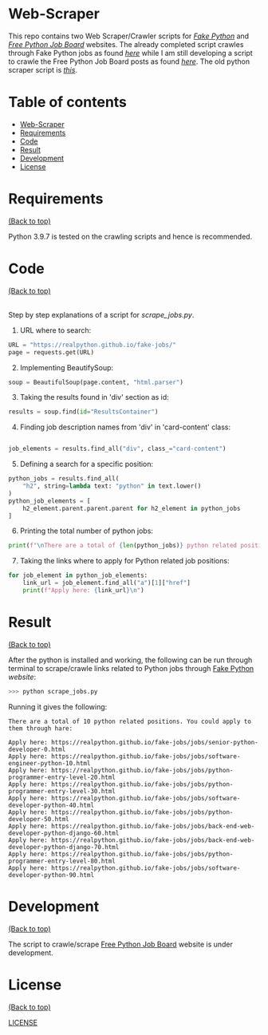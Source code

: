 # Web-Scraper

This repo contains two Web Scraper/Crawler scripts for [*Fake Python*](https://realpython.github.io/fake-jobs/) and [*Free Python Job Board*](https://pythonjobs.github.io/) websites. The already completed script crawles through Fake Python jobs as found [*here*](https://github.com/aurimas13/Web-Scraper/blob/main/scrape_jobs.py) while I am still developing a script to crawle the Free Python Job Board posts as found [*here*](https://github.com/aurimas13/Web-Scraper/blob/main/scrape_jobs_free_python.py). The old python scraper script is [*this*](https://github.com/aurimas13/Web-Scraper/blob/main/scrape_jobs_old.py).

# Table of contents

- [Web-Scraper](#Web-Scraper)
- [Requirements](Requirements)
- [Code](#Code)
- [Result](#Result)
- [Development](#Development)
- [License](#license)

# Requirements
[(Back to top)](#table-of-contents)

Python 3.9.7 is tested on the crawling scripts and hence is recommended.

# Code
[(Back to top)](#table-of-contents)

<br>Step by step explanations of a script for *scrape_jobs.py*.</br>

1) URL where to search:
```python
URL = "https://realpython.github.io/fake-jobs/"
page = requests.get(URL)
```
2) Implementing BeautifySoup:
```python
soup = BeautifulSoup(page.content, "html.parser")
```
3) Taking the results found in 'div' section as id:
```python
results = soup.find(id="ResultsContainer")
```
4) Finding job description names from 'div' in 'card-content' class:
```python

job_elements = results.find_all("div", class_="card-content")
```
5) Defining a search for a specific position:
```python
python_jobs = results.find_all(
    "h2", string=lambda text: "python" in text.lower()
)
python_job_elements = [
    h2_element.parent.parent.parent for h2_element in python_jobs
]
```
6) Printing the total number of python jobs:
```python
print(f"\nThere are a total of {len(python_jobs)} python related positions. You could apply to them through hare:\n")
```
7) Taking the links where to apply for Python related job positions:
```python
for job_element in python_job_elements:
    link_url = job_element.find_all("a")[1]["href"]
    print(f"Apply here: {link_url}\n")
```
# Result
[(Back to top)](#table-of-contents)

After the python is installed and working, the following can be run through terminal to scrape/crawle links related to Python jobs through [Fake Python](https://realpython.github.io/fake-jobs/) *website*:

```python
>>> python scrape_jobs.py
```
Running it gives the following:
```
There are a total of 10 python related positions. You could apply to them through hare:

Apply here: https://realpython.github.io/fake-jobs/jobs/senior-python-developer-0.html
Apply here: https://realpython.github.io/fake-jobs/jobs/software-engineer-python-10.html
Apply here: https://realpython.github.io/fake-jobs/jobs/python-programmer-entry-level-20.html
Apply here: https://realpython.github.io/fake-jobs/jobs/python-programmer-entry-level-30.html
Apply here: https://realpython.github.io/fake-jobs/jobs/software-developer-python-40.html
Apply here: https://realpython.github.io/fake-jobs/jobs/python-developer-50.html
Apply here: https://realpython.github.io/fake-jobs/jobs/back-end-web-developer-python-django-60.html
Apply here: https://realpython.github.io/fake-jobs/jobs/back-end-web-developer-python-django-70.html
Apply here: https://realpython.github.io/fake-jobs/jobs/python-programmer-entry-level-80.html
Apply here: https://realpython.github.io/fake-jobs/jobs/software-developer-python-90.html
```
# Development
[(Back to top)](#table-of-contents)

The script to crawle/scrape [Free Python Job Board](https://pythonjobs.github.io/) website is under development.

# License
[(Back to top)](#table-of-contents)

[LICENSE](https://github.com/aurimas13/Web-Scraper/blob/main/LICENSE)
